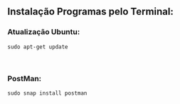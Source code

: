 ## Instalação Programas pelo Terminal: 

### Atualização Ubuntu:
```
sudo apt-get update
```
<br>

### PostMan:
```
sudo snap install postman
```
<br>